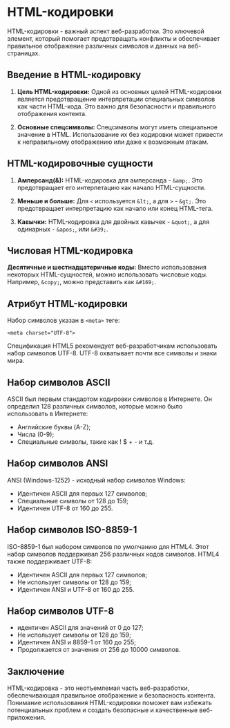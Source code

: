 # HTML-кодировки

HTML-кодировки - важный аспект веб-разработки. Это ключевой элемент, который помогает предотвращать конфликты и обеспечивает правильное отображение различных символов и данных на веб-страницах.

## Введение в HTML-кодировку

1. **Цель HTML-кодировки:** Одной из основных целей HTML-кодировки является предотвращение интерпретации специальных символов как части HTML-кода. Это важно для безопасности и правильного отображения контента.

2. **Основные спецсимволы:** Спецсимволы могут иметь специальное значение в HTML. Использование их без кодировки может привести к неправильному отображению или даже к возможным атакам.

## HTML-кодировочные сущности

1. **Амперсанд(&):** HTML-кодировка для амперсанда - `&amp;`. Это предотвращает его интерпетацию как начало HTML-сущности.

2. **Меньше и больше:** Для `<` используется `&lt;`, а для `>` - `&gt;`. Это предотвращает интерпретацию как начало или конец HTML-тега.

3. **Кавычки:** HTML-кодировка для двойных кавычек - `&quot;`, а для одинарных - `&apos;`, или `&#39;`.

## Числовая HTML-кодировка

**Десятичные и шестнадцатеричные коды:** Вместо использования некоторых HTML-сущностей, можно использовать числовые коды. Например, `&copy;`, можно представить как `&#169;`.

## Атрибут HTML-кодировки

Набор символов указан в ``<meta>`` теге:

```
<meta charset="UTF-8">
```

Спецификация HTML5 рекомендует веб-разработчикам использовать набор символов UTF-8. UTF-8 охватывает почти все символы и знаки мира.

## Набор символов ASCII

ASCII был первым стандартом кодировки символов в Интернете. Он определил 128 различных символов, которые можно было использовать в Интернете:

- Английские буквы (A-Z);
- Числа (0-9);
- Специальные символы, такие как ! $ + - и т.д.

## Набор символов ANSI

ANSI (Windows-1252) - исходный набор символов Windows:

- Идентичен ASCII для первых 127 символов;
- Специальные символы от 128 до 159;
- Идентичен UTF-8 от 160 до 255.

## Набор символов ISO-8859-1

ISO-8859-1 был набором символов по умолчанию для HTML4. Этот набор символов поддерживал 256 различных кодов символов. HTML4 также поддерживает UTF-8:

- Идентичен ASCII для первых 127 символов;
- Не использует символы от 128 до 159;
- Идентичен ANSI и UTF-8 от 160 до 255.

## Набор символов UTF-8

- идентичен ASCII для значений от 0 до 127;
- Не использует символы от 128 до 159;
- Идентичен ANSI и 8859-1 от 160 до 255;
- Продолжается от значения от 256 до 10000 символов.

## Заключение

HTML-кодировка - это неотъемлемая часть веб-разработки, обеспечивающая правильное отображение и безопасность контента. Понимание использования HTML-кодировки поможет вам избежать потенциальных проблем и создать безопасные и качественные веб-приложения.